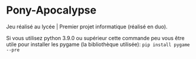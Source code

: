 # Pony-Apocalypse
Jeu réalisé au lycée | Premier projet informatique (réalisé en duo).

Si vous utilisez python 3.9.0 ou supérieur cette commande peu vous être utile pour installer les pygame (la bibliothèque utilisée):
```pip install pygame --pre```
